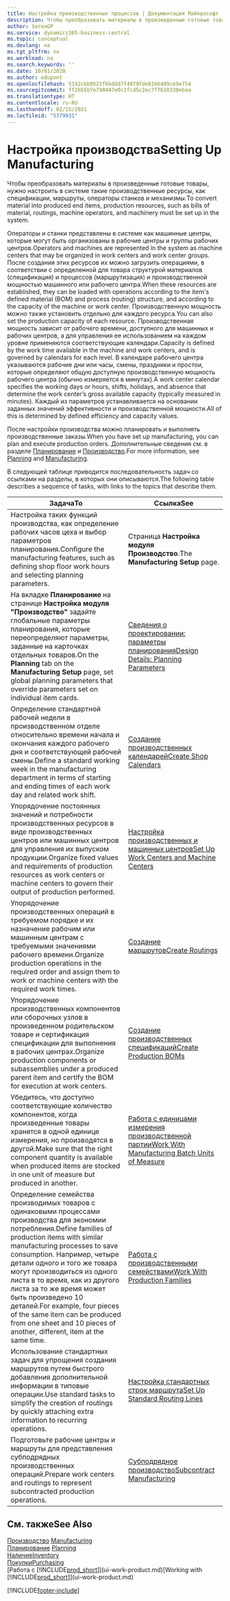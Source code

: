 ```yaml
---
title: Настройка производственных процессов | Документация Майкрософт
description: Чтобы преобразовать материалы в произведенные готовые товары, нужно настроить в системе такие производственные ресурсы, как спецификации, маршруты, операторы станков и механизмы.
author: SorenGP
ms.service: dynamics365-business-central
ms.topic: conceptual
ms.devlang: na
ms.tgt_pltfrm: na
ms.workload: na
ms.search.keywords: ''
ms.date: 10/01/2020
ms.author: edupont
ms.openlocfilehash: 5192cbb9522f6bddd7f4979fde81b6499ce9e754
ms.sourcegitcommit: ff2b55b7e790447e0c1fcd5c2ec7f7610338ebaa
ms.translationtype: HT
ms.contentlocale: ru-RU
ms.lasthandoff: 02/15/2021
ms.locfileid: "5379931"
---
```

# <a name="setting-up-manufacturing"></a><span data-ttu-id="df16e-103">Настройка производства</span><span class="sxs-lookup"><span data-stu-id="df16e-103">Setting Up Manufacturing</span></span>
<span data-ttu-id="df16e-104">Чтобы преобразовать материалы в произведенные готовые товары, нужно настроить в системе такие производственные ресурсы, как спецификации, маршруты, операторы станков и механизмы.</span><span class="sxs-lookup"><span data-stu-id="df16e-104">To convert material into produced end items, production resources, such as bills of material, routings, machine operators, and machinery must be set up in the system.</span></span>

<span data-ttu-id="df16e-105">Операторы и станки представлены в системе как машинные центры, которые могут быть организованы в рабочие центры и группы рабочих центров.</span><span class="sxs-lookup"><span data-stu-id="df16e-105">Operators and machines are represented in the system as machine centers that may be organized in work centers and work center groups.</span></span> <span data-ttu-id="df16e-106">После создания этих ресурсов их можно загрузить операциями, в соответствии с определенной для товара структурой материалов (спецификация) и процессов (маршрутизация) и производственной мощностью машинного или рабочего центра.</span><span class="sxs-lookup"><span data-stu-id="df16e-106">When these resources are established, they can be loaded with operations according to the item's defined material (BOM) and process (routing) structure, and according to the capacity of the machine or work center.</span></span> <span data-ttu-id="df16e-107">Производственную мощность можно также установить отдельно для каждого ресурса.</span><span class="sxs-lookup"><span data-stu-id="df16e-107">You can also set the production capacity of each resource.</span></span> <span data-ttu-id="df16e-108">Производственная мощность зависит от рабочего времени, доступного для машинных и рабочих центров, а для управления ее использованием на каждом уровне применяются соответствующие календари.</span><span class="sxs-lookup"><span data-stu-id="df16e-108">Capacity is defined by the work time available in the machine and work centers, and is governed by calendars for each level.</span></span> <span data-ttu-id="df16e-109">В календаре рабочего центра указываются рабочие дни или часы, смены, праздники и простои, которые определяют общую доступную производственную мощность рабочего центра (обычно измеряется в минутах).</span><span class="sxs-lookup"><span data-stu-id="df16e-109">A work center calendar specifies the working days or hours, shifts, holidays, and absence that determine the work center’s gross available capacity (typically measured in minutes).</span></span> <span data-ttu-id="df16e-110">Каждый из параметров устанавливается на основании заданных значений эффективности и производственной мощности.</span><span class="sxs-lookup"><span data-stu-id="df16e-110">All of this is determined by defined efficiency and capacity values.</span></span>  

<span data-ttu-id="df16e-111">После настройки производства можно планировать и выполнять производственные заказы.</span><span class="sxs-lookup"><span data-stu-id="df16e-111">When you have set up manufacturing, you can plan and execute production orders.</span></span> <span data-ttu-id="df16e-112">Дополнительные сведения см. в разделе [Планирование](production-planning.md) и [Производство](production-manage-manufacturing.md).</span><span class="sxs-lookup"><span data-stu-id="df16e-112">For more information, see [Planning](production-planning.md) and [Manufacturing](production-manage-manufacturing.md).</span></span>  



 <span data-ttu-id="df16e-113">В следующей таблице приводится последовательность задач со ссылками на разделы, в которых они описываются.</span><span class="sxs-lookup"><span data-stu-id="df16e-113">The following table describes a sequence of tasks, with links to the topics that describe them.</span></span>   

|<span data-ttu-id="df16e-114">**Задача**</span><span class="sxs-lookup"><span data-stu-id="df16e-114">**To**</span></span>|<span data-ttu-id="df16e-115">**Ссылка**</span><span class="sxs-lookup"><span data-stu-id="df16e-115">**See**</span></span>|  
|------------|-------------|  
|<span data-ttu-id="df16e-116">Настройка таких функций производства, как определение рабочих часов цеха и выбор параметров планирования.</span><span class="sxs-lookup"><span data-stu-id="df16e-116">Configure the manufacturing features, such as defining shop floor work hours and selecting planning parameters.</span></span>|<span data-ttu-id="df16e-117">Страница **Настройка модуля Производство**.</span><span class="sxs-lookup"><span data-stu-id="df16e-117">The **Manufacturing Setup** page.</span></span>|
|<span data-ttu-id="df16e-118">На вкладке **Планирование** на странице **Настройка модуля "Производство"** задайте глобальные параметры планирования, которые переопределяют параметры, заданные на карточках отдельных товаров.</span><span class="sxs-lookup"><span data-stu-id="df16e-118">On the **Planning** tab on the **Manufacturing Setup** page, set global planning parameters that override parameters set on individual item cards.</span></span>|[<span data-ttu-id="df16e-119">Сведения о проектировании: параметры планирования</span><span class="sxs-lookup"><span data-stu-id="df16e-119">Design Details: Planning Parameters</span></span>](design-details-planning-parameters.md)|
|<span data-ttu-id="df16e-120">Определение стандартной рабочей недели в производственном отделе относительно времени начала и окончания каждого рабочего дня и соответствующей рабочей смены.</span><span class="sxs-lookup"><span data-stu-id="df16e-120">Define a standard working week in the manufacturing department in terms of starting and ending times of each work day and related work shift.</span></span>|[<span data-ttu-id="df16e-121">Создание производственных календарей</span><span class="sxs-lookup"><span data-stu-id="df16e-121">Create Shop Calendars</span></span>](production-how-to-create-work-center-calendars.md)|  
|<span data-ttu-id="df16e-122">Упорядочение постоянных значений и потребности производственных ресурсов в виде производственных центров или машинных центров для управления их выпуском продукции.</span><span class="sxs-lookup"><span data-stu-id="df16e-122">Organize fixed values and requirements of production resources as work centers or machine centers to govern their output of production performed.</span></span>|[<span data-ttu-id="df16e-123">Настройка производственных и машинных центров</span><span class="sxs-lookup"><span data-stu-id="df16e-123">Set Up Work Centers and Machine Centers</span></span>](production-how-to-set-up-work-and-machine-centers.md)|
|<span data-ttu-id="df16e-124">Упорядочение производственных операций в требуемом порядке и их назначение рабочим или машинным центрам с требуемыми значениями рабочего времени.</span><span class="sxs-lookup"><span data-stu-id="df16e-124">Organize production operations in the required order and assign them to work or machine centers with the required work times.</span></span>|[<span data-ttu-id="df16e-125">Создание маршрутов</span><span class="sxs-lookup"><span data-stu-id="df16e-125">Create Routings</span></span>](production-how-to-create-routings.md)|
|<span data-ttu-id="df16e-126">Упорядочение производственных компонентов или сборочных узлов в произведенном родительском товаре и сертификация спецификации для выполнения в рабочих центрах.</span><span class="sxs-lookup"><span data-stu-id="df16e-126">Organize production components or subassemblies under a produced parent item and certify the BOM for execution at work centers.</span></span>|[<span data-ttu-id="df16e-127">Создание производственных спецификаций</span><span class="sxs-lookup"><span data-stu-id="df16e-127">Create Production BOMs</span></span>](production-how-to-create-production-boms.md)|
|<span data-ttu-id="df16e-128">Убедитесь, что доступно соответствующие количество компонентов, когда произведенные товары хранятся в одной единице измерения, но производятся в другой.</span><span class="sxs-lookup"><span data-stu-id="df16e-128">Make sure that the right component quantity is available when produced items are stocked in one unit of measure but produced in another.</span></span>|[<span data-ttu-id="df16e-129">Работа с единицами измерения производственной партии</span><span class="sxs-lookup"><span data-stu-id="df16e-129">Work With Manufacturing Batch Units of Measure</span></span>](production-how-to-use-the-manufacturing-batch-unit-of-measure.md)|  
|<span data-ttu-id="df16e-130">Определение семейства производимых товаров с одинаковыми процессами производства для экономии потребления.</span><span class="sxs-lookup"><span data-stu-id="df16e-130">Define families of production items with similar manufacturing processes to save consumption.</span></span> <span data-ttu-id="df16e-131">Например, четыре детали одного и того же товара могут производиться из одного листа в то время, как из другого листа за то же время может быть произведено 10 деталей.</span><span class="sxs-lookup"><span data-stu-id="df16e-131">For example, four pieces of the same item can be produced from one sheet and 10 pieces of another, different, item at the same time.</span></span>|[<span data-ttu-id="df16e-132">Работа с производственными семействами</span><span class="sxs-lookup"><span data-stu-id="df16e-132">Work With Production Families</span></span>](production-how-work-family.md)|
|<span data-ttu-id="df16e-133">Использование стандартных задач для упрощения создания маршрутов путем быстрого добавления дополнительной информации в типовые операции.</span><span class="sxs-lookup"><span data-stu-id="df16e-133">Use standard tasks to simplify the creation of routings by quickly attaching extra information to recurring operations.</span></span>|[<span data-ttu-id="df16e-134">Настройка стандартных строк маршрута</span><span class="sxs-lookup"><span data-stu-id="df16e-134">Set Up Standard Routing Lines</span></span>](production-how-set-up-standard-routing-lines.md)|  
|<span data-ttu-id="df16e-135">Подготовьте рабочие центры и маршруты для представления субподрядных производственных операций.</span><span class="sxs-lookup"><span data-stu-id="df16e-135">Prepare work centers and routings to represent subcontracted production operations.</span></span>|[<span data-ttu-id="df16e-136">Субподрядное производство</span><span class="sxs-lookup"><span data-stu-id="df16e-136">Subcontract Manufacturing</span></span>](production-how-to-subcontract-manufacturing.md)|  

## <a name="see-also"></a><span data-ttu-id="df16e-137">См. также</span><span class="sxs-lookup"><span data-stu-id="df16e-137">See Also</span></span>
<span data-ttu-id="df16e-138">[Производство](production-manage-manufacturing.md)  </span><span class="sxs-lookup"><span data-stu-id="df16e-138">[Manufacturing](production-manage-manufacturing.md)  </span></span>  
<span data-ttu-id="df16e-139">[Планирование](production-planning.md) </span><span class="sxs-lookup"><span data-stu-id="df16e-139">[Planning](production-planning.md) </span></span>  
[<span data-ttu-id="df16e-140">Наличие</span><span class="sxs-lookup"><span data-stu-id="df16e-140">Inventory</span></span>](inventory-manage-inventory.md)  
[<span data-ttu-id="df16e-141">Покупки</span><span class="sxs-lookup"><span data-stu-id="df16e-141">Purchasing</span></span>](purchasing-manage-purchasing.md)  
<span data-ttu-id="df16e-142">[Работа с [!INCLUDE[prod_short](includes/prod_short.md)]](ui-work-product.md)</span><span class="sxs-lookup"><span data-stu-id="df16e-142">[Working with [!INCLUDE[prod_short](includes/prod_short.md)]](ui-work-product.md)</span></span>


[!INCLUDE[footer-include](includes/footer-banner.md)]